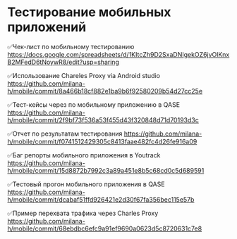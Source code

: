 # Тестирование мобильных приложений


✅Чек-лист по мобильному тестированию 
https://docs.google.com/spreadsheets/d/1KItcZh9D2SxaDNIgekOZ6jvOlKnxB2MFedD6tNoywR8/edit?usp=sharing

✅Использование Chareles Proxy via Android studio 
https://github.com/milana-h/mobile/commit/8a466b18cf882e1ba9b6f92580209b54d27cc25e

✅Тест-кейсы через по мобильному приложению в QASE 
https://github.com/milana-h/mobile/commit/2f9bf73f536a53f455d43f320848d71d70193d3c

✅Отчет по результатам тестирования 
https://github.com/milana-h/mobile/commit/f0741512429305c8413faae482fc4d26fe916a09

✅Баг репорты мобильного приложения в Youtrack
 https://github.com/milana-h/mobile/commit/15d8872b7992c3a89a451e8b5c68cd0c5d689591

✅Тестовый прогон мобильного приложения в QASE 
https://github.com/milana-h/mobile/commit/dcabaf51ffd926421e2d30f67fa356bec115e57b

✅Пример перехвата трафика через Charles Proxy
https://github.com/milana-h/mobile/commit/68ebdbc6efc9a91ef9690a0623d5c8720631c7e8
